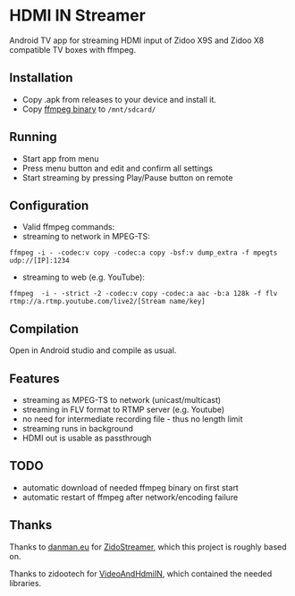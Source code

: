 # HDMI IN Streamer
Android TV app for streaming HDMI input of Zidoo X9S and Zidoo X8 compatible TV boxes with ffmpeg.

## Installation
* Copy .apk from releases to your device and install it.
* Copy [ffmpeg binary](https://github.com/WritingMinds/ffmpeg-android/releases) to `/mnt/sdcard/`

## Running
* Start app from menu
* Press menu button and edit and confirm all settings
* Start streaming by pressing Play/Pause button on remote

## Configuration
* Valid ffmpeg commands:
* streaming to network in MPEG-TS:
```
ffmpeg -i - -codec:v copy -codec:a copy -bsf:v dump_extra -f mpegts udp://[IP]:1234
```
* streaming to web (e.g. YouTube):
```
ffmpeg  -i - -strict -2 -codec:v copy -codec:a aac -b:a 128k -f flv rtmp://a.rtmp.youtube.com/live2/[Stream name/key]
```

## Compilation
Open in Android studio and compile as usual.

## Features
* streaming as MPEG-TS to network (unicast/multicast)
* streaming in FLV format to RTMP server (e.g. Youtube)
* no need for intermediate recording file - thus no length limit 
* streaming runs in background
* HDMI out is usable as passthrough

## TODO
* automatic download of needed ffmpeg binary on first start
* automatic restart of ffmpeg after network/encoding failure

## Thanks
Thanks to [danman.eu](https://blog.danman.eu/using-tronsmart-pavo-m9-for-hdmi-input-streaming/) for [ZidoStreamer](https://github.com/danielkucera/ZidoStreamer), which this project is roughly based on.

Thanks to zidootech for [VideoAndHdmiIN](https://github.com/zidootech/VideoAndHdmiIN), which contained the needed libraries.